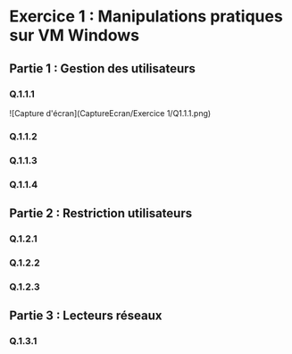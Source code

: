 # Exercice 1 : Manipulations pratiques sur VM Windows  

## Partie 1 : Gestion des utilisateurs  
### Q.1.1.1  
![Capture d'écran](CaptureEcran/Exercice 1/Q1.1.1.png)
### Q.1.1.2  
### Q.1.1.3  
### Q.1.1.4  


## Partie 2 : Restriction utilisateurs  
### Q.1.2.1  
### Q.1.2.2  
### Q.1.2.3  

## Partie 3 : Lecteurs réseaux  
### Q.1.3.1  
